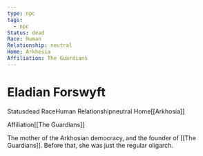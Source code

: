 ```yaml
---
type: npc
tags:
  - npc
Status: dead
Race: Human
Relationship: neutral
Home: Arkhosia
Affiliation: The Guardians
---
```


# Eladian Forswyft
<span class="dataview inline-field"><span class="inline-field-key">Status</span><span class="inline-field-value">dead</span></span>
<span class="dataview inline-field"><span class="inline-field-key">Race</span><span class="inline-field-value">Human</span></span>
<span class="dataview inline-field"><span class="inline-field-key">Relationship</span><span class="inline-field-value">neutral</span></span>
<span class="dataview inline-field"><span class="inline-field-key">Home</span><span class="inline-field-value">[[Arkhosia]]</span></span>

<span class="dataview inline-field"><span class="inline-field-key">Affiliation</span><span class="inline-field-value">[[The Guardians]]</span></span>

The mother of the Arkhosian democracy, and the founder of [[The Guardians]]. Before that, she was just the regular oligarch. 